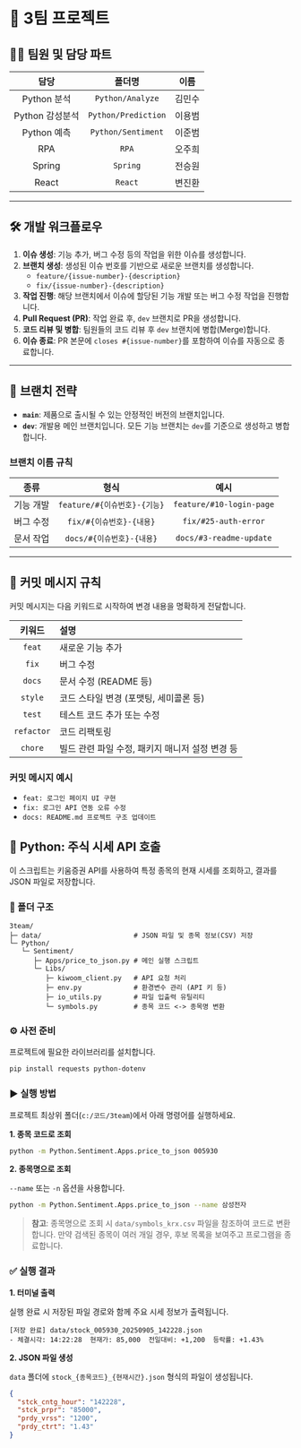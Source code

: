 # 🚀 3팀 프로젝트

## 👨‍💻 팀원 및 담당 파트

| 담당 | 폴더명 | 이름 |
|:---:|:---:|:---:|
| Python 분석 | `Python/Analyze` | 김민수 |
| Python 감성분석 | `Python/Prediction` | 이용범 |
| Python 예측 | `Python/Sentiment` | 이준범 |
| RPA | `RPA` | 오주희 |
| Spring | `Spring` | 전승원 |
| React | `React` | 변진환 |

---

## 🛠️ 개발 워크플로우

1.  **이슈 생성**: 기능 추가, 버그 수정 등의 작업을 위한 이슈를 생성합니다.
2.  **브랜치 생성**: 생성된 이슈 번호를 기반으로 새로운 브랜치를 생성합니다.
    -   `feature/{issue-number}-{description}`
    -   `fix/{issue-number}-{description}`
3.  **작업 진행**: 해당 브랜치에서 이슈에 할당된 기능 개발 또는 버그 수정 작업을 진행합니다.
4.  **Pull Request (PR)**: 작업 완료 후, `dev` 브랜치로 PR을 생성합니다.
5.  **코드 리뷰 및 병합**: 팀원들의 코드 리뷰 후 `dev` 브랜치에 병합(Merge)합니다.
6.  **이슈 종료**: PR 본문에 `closes #{issue-number}`를 포함하여 이슈를 자동으로 종료합니다.

---

## 🌿 브랜치 전략

-   **`main`**: 제품으로 출시될 수 있는 안정적인 버전의 브랜치입니다.
-   **`dev`**: 개발용 메인 브랜치입니다. 모든 기능 브랜치는 `dev`를 기준으로 생성하고 병합합니다.

### 브랜치 이름 규칙

| 종류 | 형식 | 예시 |
|:---:|:---:|:---:|
| 기능 개발 | `feature/#{이슈번호}-{기능}` | `feature/#10-login-page` |
| 버그 수정 | `fix/#{이슈번호}-{내용}` | `fix/#25-auth-error` |
| 문서 작업 | `docs/#{이슈번호}-{내용}` | `docs/#3-readme-update` |

---

## 📝 커밋 메시지 규칙

커밋 메시지는 다음 키워드로 시작하여 변경 내용을 명확하게 전달합니다.

| 키워드 | 설명 |
|:---:|:---|
| `feat` | 새로운 기능 추가 |
| `fix` | 버그 수정 |
| `docs` | 문서 수정 (README 등) |
| `style`| 코드 스타일 변경 (포맷팅, 세미콜론 등) |
| `test` | 테스트 코드 추가 또는 수정 |
| `refactor` | 코드 리팩토링 |
| `chore` | 빌드 관련 파일 수정, 패키지 매니저 설정 변경 등 |

### 커밋 메시지 예시

-   `feat: 로그인 페이지 UI 구현`
-   `fix: 로그인 API 연동 오류 수정`
-   `docs: README.md 프로젝트 구조 업데이트`

## 🐍 Python: 주식 시세 API 호출

이 스크립트는 키움증권 API를 사용하여 특정 종목의 현재 시세를 조회하고, 결과를 JSON 파일로 저장합니다.

### 📁 폴더 구조

```
3team/
├─ data/                       # JSON 파일 및 종목 정보(CSV) 저장
└─ Python/
   └─ Sentiment/
      ├─ Apps/price_to_json.py # 메인 실행 스크립트
      └─ Libs/
         ├─ kiwoom_client.py   # API 요청 처리
         ├─ env.py             # 환경변수 관리 (API 키 등)
         ├─ io_utils.py        # 파일 입출력 유틸리티
         └─ symbols.py         # 종목 코드 <-> 종목명 변환
```

### ⚙️ 사전 준비

프로젝트에 필요한 라이브러리를 설치합니다.

```bash
pip install requests python-dotenv
```

### ▶️ 실행 방법

프로젝트 최상위 폴더(`c:/코드/3team`)에서 아래 명령어를 실행하세요.

**1. 종목 코드로 조회**

```bash
python -m Python.Sentiment.Apps.price_to_json 005930
```

**2. 종목명으로 조회**

`--name` 또는 `-n` 옵션을 사용합니다.

```bash
python -m Python.Sentiment.Apps.price_to_json --name 삼성전자
```

> **참고**: 종목명으로 조회 시 `data/symbols_krx.csv` 파일을 참조하여 코드로 변환합니다. 만약 검색된 종목이 여러 개일 경우, 후보 목록을 보여주고 프로그램을 종료합니다.

### ✅ 실행 결과

**1. 터미널 출력**

실행 완료 시 저장된 파일 경로와 함께 주요 시세 정보가 출력됩니다.

```
[저장 완료] data/stock_005930_20250905_142228.json
- 체결시각: 14:22:28  현재가: 85,000  전일대비: +1,200  등락률: +1.43%
```

**2. JSON 파일 생성**

`data` 폴더에 `stock_{종목코드}_{현재시간}.json` 형식의 파일이 생성됩니다.

```json
{
  "stck_cntg_hour": "142228",
  "stck_prpr": "85000",
  "prdy_vrss": "1200",
  "prdy_ctrt": "1.43"
}
```